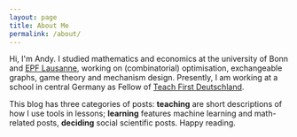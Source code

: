 ```yaml
---
layout: page
title: About Me
permalink: /about/
---
```

Hi, I'm Andy. I studied mathematics and economics at the university of Bonn and [EPF Lausanne](epfl.ch), working on (combinatorial) optimisation, exchangeable graphs, game theory and mechanism design. Presently, I am working at a school in central Germany as Fellow of [Teach First Deutschland](teachfirst.de).

This blog has three categories of posts: **teaching** are short descriptions of how I use tools in lessons; **learning** features machine learning and math-related posts, **deciding** social scientific posts. Happy reading. 